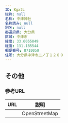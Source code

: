 ```yaml
---
ID: KgxtL
総称: null
名称: 中津神社
名称読み: null
別名: null
都道府県: 大分県
区域: 中津市
緯度: 33.6055849
経度: 131.185544
郵便番号: 8710050
住所: 大分県中津市二ノ丁１２８０
---
```


## その他

### 参考URL

| URL | 説明          |
| --- | ------------- |
|     | OpenStreetMap |
